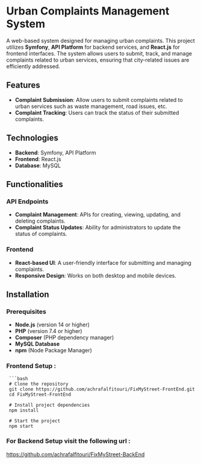 # Urban Complaints Management System

A web-based system designed for managing urban complaints. This project utilizes **Symfony**, **API Platform** for backend services, and **React.js** for frontend interfaces. The system allows users to submit, track, and manage complaints related to urban services, ensuring that city-related issues are efficiently addressed.

## Features

- **Complaint Submission**: Allow users to submit complaints related to urban services such as waste management, road issues, etc.
- **Complaint Tracking**: Users can track the status of their submitted complaints.
  
## Technologies

- **Backend**: Symfony, API Platform
- **Frontend**: React.js
- **Database**: MySQL 

## Functionalities

### API Endpoints

- **Complaint Management**: APIs for creating, viewing, updating, and deleting complaints.
- **Complaint Status Updates**: Ability for administrators to update the status of complaints.

### Frontend

- **React-based UI**: A user-friendly interface for submitting and managing complaints.
- **Responsive Design**: Works on both desktop and mobile devices.

## Installation

### Prerequisites

- **Node.js** (version 14 or higher)
- **PHP** (version 7.4 or higher)
- **Composer** (PHP dependency manager)
- **MySQL Database** 
- **npm** (Node Package Manager)

### Frontend Setup :


     ```bash
     # Clone the repository
     git clone https://github.com/achrafalfitouri/FixMyStreet-FrontEnd.git
     cd FixMyStreet-FrontEnd

     # Install project dependencies
     npm install

     # Start the project
     npm start
     
### For Backend Setup visit the following url : 
https://github.com/achrafalfitouri/FixMyStreet-BackEnd
